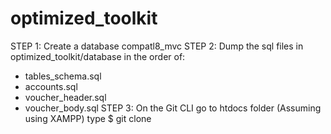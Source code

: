 # optimized_toolkit

STEP 1: Create a database compatl8_mvc 
STEP 2: Dump the sql files in optimized_toolkit/database in the order of:
  - tables_schema.sql
  - accounts.sql
  - voucher_header.sql
  - voucher_body.sql
  STEP 3: On the Git CLI go to htdocs folder (Assuming using XAMPP) type $ git clone 
